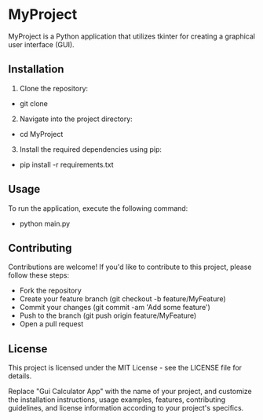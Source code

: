 # MyProject

MyProject is a Python application that utilizes tkinter for creating a graphical user interface (GUI).

## Installation

1. Clone the repository:
- git clone
2. Navigate into the project directory:
- cd MyProject
3. Install the required dependencies using pip:
- pip install -r requirements.txt
## Usage
To run the application, execute the following command:
- python main.py
## Contributing
Contributions are welcome! If you'd like to contribute to this project, please follow these steps:

- Fork the repository
- Create your feature branch (git checkout -b feature/MyFeature)
- Commit your changes (git commit -am 'Add some feature')
- Push to the branch (git push origin feature/MyFeature)
- Open a pull request
## License
This project is licensed under the MIT License - see the LICENSE file for details.

Replace "Gui Calculator App" with the name of your project, and customize the installation instructions, usage examples, features, contributing guidelines, and license information according to your project's specifics.


